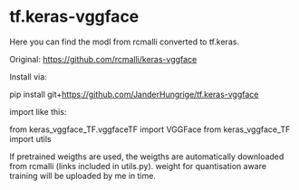 # tf.keras-vggface

Here you can find the modl from rcmalli converted to tf.keras. 

Original: https://github.com/rcmalli/keras-vggface

Install via:

pip install git+https://github.com/JanderHungrige/tf.keras-vggface 


import like this:

from keras_vggface_TF.vggfaceTF import VGGFace
from keras_vggface_TF import utils

If pretrained weigths are used, the weigths are automatically downloaded from rcmalli (links included in utils.py). 
weight for quantisation aware training will be uploaded by me in time.
